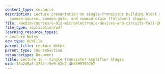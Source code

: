 ```yaml
---
content_type: resource
description: Lecture presentation on single-transistor building block stages, and
  common-source, common-gate, and common-drain (follower) stages.
file: /media/courses/6-012-microelectronic-devices-and-circuits-fall-2009/18a2d9a52234f9e962d74b5599759767_MIT6_012F09_lec18.pdf
file_type: application/pdf
learning_resource_types:
- Lecture Notes
ocw_type: OCWFile
parent_title: Lecture Notes
parent_type: CourseSection
resourcetype: Document
title: Lecture 18 - Single Transistor Amplifier Stages
uid: 18a2d9a5-2234-f9e9-62d7-4b5599759767
---
```

